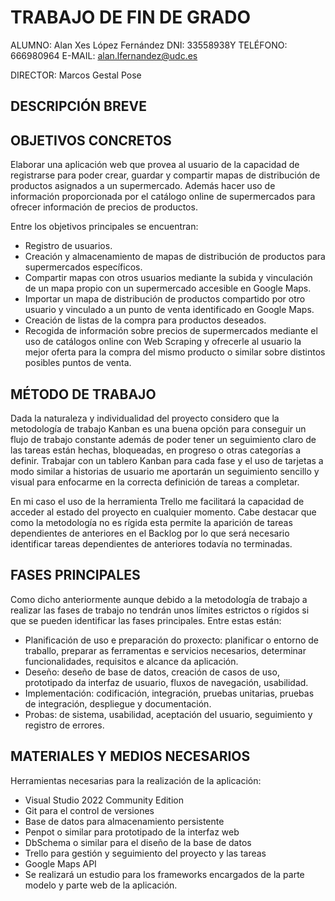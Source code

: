 # TRABAJO DE FIN DE GRADO

ALUMNO: Alan Xes López Fernández
DNI: 33558938Y
TELÉFONO: 666980964
E-MAIL: alan.lfernandez@udc.es

DIRECTOR: Marcos Gestal Pose

## DESCRIPCIÓN BREVE

## OBJETIVOS CONCRETOS

Elaborar una aplicación web que provea al usuario de la capacidad de registrarse para poder crear, guardar y compartir mapas de distribución de productos asignados a un supermercado. Además hacer uso de información proporcionada por el catálogo online de supermercados para ofrecer información de precios de productos.

Entre los objetivos principales se encuentran:

- Registro de usuarios.
- Creación y almacenamiento de mapas de distribución de productos para supermercados específicos.
- Compartir mapas con otros usuarios mediante la subida y vinculación de un mapa propio con un supermercado accesible en Google Maps.
- Importar un mapa de distribución de productos compartido por otro usuario y vinculado a un punto de venta identificado en Google Maps.
- Creación de listas de la compra para productos deseados.
- Recogida de información sobre precios de supermercados mediante el uso de catálogos online con Web Scraping y ofrecerle al usuario la mejor oferta para la compra del mismo producto o similar sobre distintos posibles puntos de venta.

## MÉTODO DE TRABAJO

Dada la naturaleza y individualidad del proyecto considero que la metodología de trabajo Kanban es una buena opción para conseguir un flujo de trabajo constante además de poder tener un seguimiento claro de las tareas están hechas, bloqueadas, en progreso o otras categorías a definir. Trabajar con un tablero Kanban para cada fase y el uso de tarjetas a modo similar a historias de usuario me aportarán un seguimiento sencillo y visual para enfocarme en la correcta definición de tareas a completar.

En mi caso el uso de la herramienta Trello me facilitará la capacidad de acceder al estado del proyecto en cualquier momento. Cabe destacar que como la metodología no es rígida esta permite la aparición de tareas dependientes de anteriores en el Backlog por lo que será necesario identificar tareas dependientes de anteriores todavía no terminadas.

## FASES PRINCIPALES

Como dicho anteriormente aunque debido a la metodología de trabajo a realizar las fases de trabajo no tendrán unos límites estrictos o rígidos si que se pueden identificar las fases principales. Entre estas están:

- Planificación de uso e preparación do proxecto: planificar o entorno de traballo, preparar as ferramentas e servicios necesarios, determinar funcionalidades, requisitos e alcance da aplicación.
- Deseño: deseño de base de datos, creación de casos de uso, prototipado da interfaz de usuario, fluxos de navegación, usabilidad.
- Implementación: codificación, integración, pruebas unitarias, pruebas de integración, despliegue y documentación.
- Probas: de sistema, usabilidad, aceptación del usuario, seguimiento y registro de errores.

## MATERIALES Y MEDIOS NECESARIOS

Herramientas necesarias para la realización de la aplicación:

- Visual Studio 2022 Community Edition
- Git para el control de versiones
- Base de datos para almacenamiento persistente
- Penpot o similar para prototipado de la interfaz web
- DbSchema o similar para el diseño de la base de datos
- Trello para gestión y seguimiento del proyecto y las tareas
- Google Maps API
- Se realizará un estudio para los frameworks encargados de la parte modelo y parte web de la aplicación.
